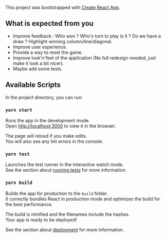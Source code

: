 This project was bootstrapped with [Create React App](https://github.com/facebook/create-react-app).

## What is expected from you

* Improve feedback : Who won ? Who's turn to play is it ? Do we have a draw ? Highlight winning column/line/diagonal.
* Improve user experience.
* Provide a way to reset the game.
* Improve look'n'feel of the application (No full redesign needed, just make it look a bit nicer).
* Maybe add some tests.

## Available Scripts

In the project directory, you can run:

### `yarn start`

Runs the app in the development mode.<br />
Open [http://localhost:3000](http://localhost:3000) to view it in the browser.

The page will reload if you make edits.<br />
You will also see any lint errors in the console.

### `yarn test`

Launches the test runner in the interactive watch mode.<br />
See the section about [running tests](https://facebook.github.io/create-react-app/docs/running-tests) for more information.

### `yarn build`

Builds the app for production to the `build` folder.<br />
It correctly bundles React in production mode and optimizes the build for the best performance.

The build is minified and the filenames include the hashes.<br />
Your app is ready to be deployed!

See the section about [deployment](https://facebook.github.io/create-react-app/docs/deployment) for more information.
